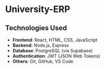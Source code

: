 # University-ERP
## Technologies Used
- **Frontend**: React, HTML, CSS, JavaScript
- **Backend**: Node.js, Express
- **Database**: PostgreSQL (via Supabase)
- **Authentication**: JWT (JSON Web Tokens)
- **Others**: Git, GitHub, VS Code
